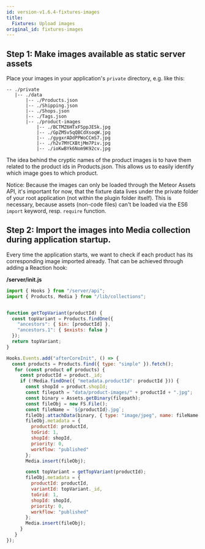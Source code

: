 ```yaml
---
id: version-v1.6.4-fixtures-images
title:
  Fixtures: Upload images
original_id: fixtures-images
---
```

    
## Step 1: Make images available as static server assets
Place your images in your application's `private` directory, e.g. like this:

```
-- ./private
   |-- ./data
       |-- ./Products.json
       |-- ./Shipping.json
       |-- ./Shops.json
       |-- ./Tags.json
       |-- ./product-images
           |-- ./BCTMZ6HTxFSppJESk.jpg     
           |-- ./GpZM5v5qQBCdXsoqW.jpg
           |-- ./gygxrADdPPWoCCmS7.jpg
           |-- ./h2v7MYCXBtjMm7Piv.jpg
           |-- ./ioKwBYk6Nom9K92cv.jpg
```
The idea behind the cryptic names of the product images is to have them related to the product ids in Products.json. This allows us to easily identify which image goes to which product.

Notice: Because the images can only be loaded through the Meteor Assets API, it's important for now, that the fixture data lives under the private folder of your root application (not within the plugin folder itself). This is necessary, because assets (non-code files) can't be loaded via the ES6 `import` keyword, resp. `require` function.

## Step 2: Import the images into Media collection during application startup.

Every time the application starts, we want to check if each product has its corresponding image imported already. That can be achieved through adding a Reaction hook:

**/server/init.js**
```js
import { Hooks } from "/server/api";
import { Products, Media } from "/lib/collections";


function getTopVariant(productId) {
  const topVariant = Products.findOne({
    "ancestors": { $in: [productId] },
    "ancestors.1": { $exists: false }
  });
  return topVariant;
}

Hooks.Events.add("afterCoreInit", () => {
  const products = Products.find({ type: "simple" }).fetch();
   for (const product of products) {
     const productId = product._id;
     if (!Media.findOne({ "metadata.productId": productId })) {
       const shopId = product.shopId;
       const filepath = "data/product-images/" + productId + ".jpg";
       const binary = Assets.getBinary(filepath);
       const fileObj = new FS.File();
       const fileName = `${productId}.jpg`;
       fileObj.attachData(binary, { type: "image/jpeg", name: fileName });
       fileObj.metadata = {
         productId: productId,
         toGrid: 1,
         shopId: shopId,
         priority: 0,
         workflow: "published"
       };
       Media.insert(fileObj);

       const topVariant = getTopVariant(productId);
       fileObj.metadata = {
         productId: productId,
         variantId: topVariant._id,
         toGrid: 1,
         shopId: shopId,
         priority: 0,
         workflow: "published"
       };
       Media.insert(fileObj);
     }
   }
});
```
